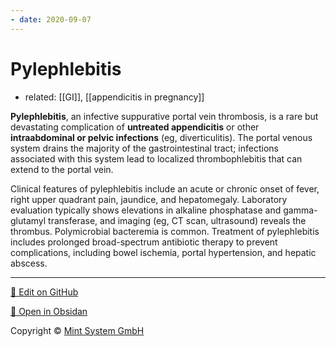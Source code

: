 ```yaml
---
- date: 2020-09-07
---
```


# Pylephlebitis

- related: [[GI]], [[appendicitis in pregnancy]]

<!-- appendicitis complications -->

**Pylephlebitis**, an infective suppurative portal vein thrombosis, is a rare but devastating complication of **untreated appendicitis** or other **intraabdominal or pelvic infections** (eg, diverticulitis).  The portal venous system drains the majority of the gastrointestinal tract; infections associated with this system lead to localized thrombophlebitis that can extend to the portal vein.

Clinical features of pylephlebitis include an acute or chronic onset of fever, right upper quadrant pain, jaundice, and hepatomegaly.  Laboratory evaluation typically shows elevations in alkaline phosphatase and gamma-glutamyl transferase, and imaging (eg, CT scan, ultrasound) reveals the thrombus.  Polymicrobial bacteremia is common.  Treatment of pylephlebitis includes prolonged broad-spectrum antibiotic therapy to prevent complications, including bowel ischemia, portal hypertension, and hepatic abscess.


<hr>

[📝 Edit on GitHub](https://github.com/Mint-System/Knowledge/blob/master/pylephlebitis.md)

[📂 Open in Obsidan](obsidian://open?vault=Knowledge%20Mint%20System&file=pylephlebitis.md ':target=_self')

<footer>Copyright © <a href="https://www.mint-system.ch/">Mint System GmbH</a></footer>
